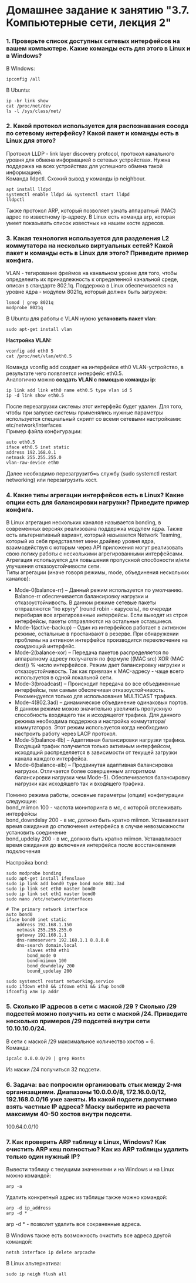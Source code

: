 # Домашнее задание к занятию "3.7. Компьютерные сети, лекция 2"

### 1. Проверьте список доступных сетевых интерфейсов на вашем компьютере. Какие команды есть для этого в Linux и в Windows?
В WIndows:  

	ipconfig /all  

В Ubuntu:  

	ip -br link show  
	cat /proc/net/dev  
    ls -l /sys/class/net/  


### 2. Какой протокол используется для распознавания соседа по сетевому интерфейсу? Какой пакет и команды есть в Linux для этого?
Протокол LLDP - link layer discovery protocol, протокол канального уровня для обмена информацией о сетевых устройствах. Нужна поддержка на всех устройствах для успешного обмена такой информацией.  
Команда lldpctl. Схожий вывод у команды ip neighbour.  

	apt install lldpd  
	systemctl enable lldpd && systemctl start lldpd  
	lldpctl  

Также протокол ARP, который позволяет узнать аппаратный (MAC) адрес по известному ip-адресу. В Linux есть команда arp, которая умеет показывать список известных на нашем хосте адресов.  

### 3. Какая технология используется для разделения L2 коммутатора на несколько виртуальных сетей? Какой пакет и команды есть в Linux для этого? Приведите пример конфига.
VLAN - тегирование фреймов на канальном уровне для того, чтобы определеить их принадлежность к определенной канальной среде, описан в стандарте 802.1q. Поддержка в Linux обеспечивается на уровне ядра - модулем 8021q, который должен быть загружен:  

	lsmod | grep 8021q  
	modprobe 8021q  
	
В Ubuntu для работы с VLAN нужно __установить пакет vlan__:  

	sudo apt-get install vlan  

__Настройка VLAN:__  

	vconfig add eth0 5  
	cat /proc/net/vlan/eth0.5  
	
Команда vconfig add создает на интерфейсе eth0 VLAN-устройство, в результате чего появляется интерфейс eth0.5.    	
Аналогично можно __создать VLAN c помощью команды ip__:  

	ip link add link eth0 name eth0.5 type vlan id 5  
	ip -d link show eth0.5  
	
После перезагрузки системы этот интерфейс будет удален.	Для того, чтобы при запуске системы применялись нужные параметры используется специальный скрипт со всеми сетевыми настройками: etc/network/interfaces  
Пример файла конфигурации:  

	auto eth0.5  
	iface eth0.5 inet static  
	address 192.168.0.1  
	netmask 255.255.255.0  
	vlan-raw-device eth0  

Далее необходимо перезагрузитб=ь службу (sudo systemctl restart networking) или перезагрузить хост.  

### 4. Какие типы агрегации интерфейсов есть в Linux? Какие опции есть для балансировки нагрузки? Приведите пример конфига.
В Linux агрегация нескольких каналов называется bonding, в современных версиях реализована поддержка модулем ядра. Также есть альтернативный вариант, который называется Network Teaming, который из себя представляет мини драйвер уровня ядра, взаимодействуя с которым через API приложения могут реализовать свою логику работы с несколькими агрегированными интерфейсами. Агрегация используется для повышения пропускной спосбоности и/или улучшения отказоустойчивости сети.  
Типы агрегации (иначе говоря режимы, mode, объединения нескольких каналов):  
* Mode-0(balance-rr) – Данный режим используется по умолчанию. Balance-rr обеспечивается балансировку нагрузки и отказоустойчивость. В данном режиме сетевые пакеты отправляются “по кругу” (round robin - карусель), по очереди перебирая все агрегированные интерфейсы. Если выходят из строя интерфейсы, пакеты отправляются на остальные оставшиеся.  
* Mode-1(active-backup) – Один из интерфейсов работает в активном режиме, остальные в простаивают в резерве. При обнаружении проблемы на активном интерфейсе производится переключение на ожидающий интерфейс.  
* Mode-2(balance-xor) – Передача пакетов распределяется по аппаратному адресу получателя по формуле ((MAC src) XOR (MAC dest)) % число интерфейсов. Режим дает балансировку нагрузки и отказоустойчивость. Так как привязан к MAC-адресу - чаще всего используется в одной локальной сети.  
* Mode-3(broadcast) – Происходит передача во все объединенные интерфейсы, тем самым обеспечивая отказоустойчивость. Рекомендуется только для использования MULTICAST трафика.  
* Mode-4(802.3ad) – динамическое объединение одинаковых портов. В данном режиме можно значительно увеличить пропускную способность входящего так и исходящегот трафика. Для данного режима необходима поддержка и настройка коммутатора/коммутаторов. Этот режим используется когда необходимо настроить  работу через LACP протокол.  
* Mode-5(balance-tlb) – Адаптивная балансировки нагрузки трафика. Входящий трафик получается только активным интерфейсом, исходящий распределяется в зависимости от текущей загрузки канала каждого интерфейса.  
* Mode-6(balance-alb) – Продвинутая адаптивная балансировка нагрузки. Отличается более совершенным алгоритмом балансировки нагрузки чем Mode-5). Обеспечивается балансировку нагрузки как исходящего так и входящего трафика.  
        
Помимо режима работы, основные параметры (опции) конфигурации следующие:  
bond_miimon 100 - частота мониторинга в мс, с которой отслеживать интерфейсы  
bond_downdelay 200 - в мс, должно быть кратно miimon. Устанавливает время ожидания до отключения интерфейса в случае невозможности установить соединение  
bond_updelay 200 - в мс, должно быть кратно miimon. Устанавливает время ожидания до включения интерфейса после восстановления подключения  
        
Настройка bond:  

	sudo modprobe bonding  
	sudo apt-get install ifenslave  
	sudo ip link add bond0 type bond mode 802.3ad  
	sudo ip link set eth0 master bond0  
	sudo ip link set eth1 master bond0  
	sudo nano /etc/network/interfaces  

	# The primary network interface  
	auto bond0  
	iface bond0 inet static  
		address 192.168.1.150  
		netmask 255.255.255.0    
		gateway 192.168.1.1  
		dns-nameservers 192.168.1.1 8.8.8.8  
		dns-search domain.local  
			slaves eth0 eth1  
			bond_mode 0  
			bond-miimon 100  
			bond_downdelay 200  
			bound_updelay 200  
			
	sudo systemctl restart networking.service  
	sudo ifdown eth0 && ifdown eth1 && ifup bond0  
	ifconfig или ip addr  

### 5. Сколько IP адресов в сети с маской /29 ? Сколько /29 подсетей можно получить из сети с маской /24. Приведите несколько примеров /29 подсетей внутри сети 10.10.10.0/24.
В сети с маской /29 максимальное количество хостов = 6.  
Команда:  

	ipcalc 0.0.0.0/29 | grep Hosts  

Из маски /24 получиться 32 подсети.  

### 6. Задача: вас попросили организовать стык между 2-мя организациями. Диапазоны 10.0.0.0/8, 172.16.0.0/12, 192.168.0.0/16 уже заняты. Из какой подсети допустимо взять частные IP адреса? Маску выберите из расчета максимум 40-50 хостов внутри подсети.
100.64.0.0/10  

### 7. Как проверить ARP таблицу в Linux, Windows? Как очистить ARP кеш полностью? Как из ARP таблицы удалить только один нужный IP?
Вывести таблицу с текущими значениями и на Windows и на Linux можно командой:  
    
	arp -a   
        
Удалить конкретный адрес из таблицы также можно командой:  
	
	arp -d ip_address
	arp -d *  
	
arp -d * - позволит удалить все сохраненные адреса.
        
В Windows также есть возможность очистить все адреса другой командой:  

    netsh interface ip delete arpcache  
        
В Linux альтернатива: 
 
    sudo ip neigh flush all  

